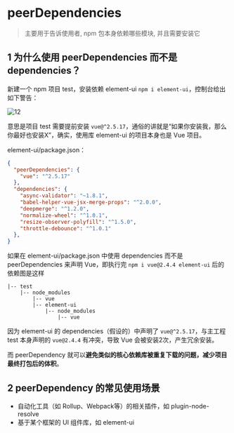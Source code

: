 # peerDependencies

 > 主要用于告诉使用者, npm 包本身依赖哪些模块, 并且需要安装它

## 1 为什么使用 peerDependencies 而不是 dependencies？

新建一个 npm 项目 test，安装依赖 element-ui `npm i element-ui`，控制台给出如下警告：

![12](https://blog-1320825986.cos.ap-nanjing.myqcloud.com/20230719/12.png)

意思是项目 test 需要提前安装 `vue@^2.5.17`，通俗的讲就是“如果你安装我，那么你最好也安装X”，确实，使用库 element-ui 的项目本身也是 Vue 项目。

element-ui/package.json：

```json
{
  "peerDependencies": {
    "vue": "^2.5.17"
  },
  "dependencies": {
    "async-validator": "~1.8.1",
    "babel-helper-vue-jsx-merge-props": "^2.0.0",
    "deepmerge": "^1.2.0",
    "normalize-wheel": "^1.0.1",
    "resize-observer-polyfill": "^1.5.0",
    "throttle-debounce": "^1.0.1"
  },
}
```

如果在 element-ui/package.json 中使用 dependencies 而不是 peerDependencies 来声明 Vue，即执行完 `npm i vue@2.4.4 element-ui` 后的依赖图是这样

```
|-- test
    |-- node_modules
        |-- vue
        |-- element-ui
            |-- node_modules
                |-- vue
```

因为 element-ui 的 dependencies（假设的）中声明了 `vue@^2.5.17`，与主工程 test 本身声明的 `vue@2.4.4` 有冲突，导致 Vue 会被安装2次，产生冗余安装。

而 peerDependency 就可以**避免类似的核心依赖库被重复下载的问题，减少项目最终打包后的体积**。

## 2 peerDependency 的常见使用场景

- 自动化工具（如 Rollup、Webpack等）的相关插件，如 plugin-node-resolve
- 基于某个框架的 UI 组件库，如 element-ui




